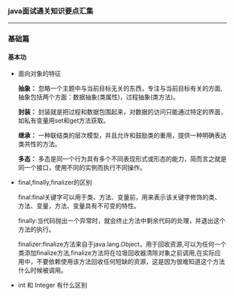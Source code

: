 ### java面试通关知识要点汇集 ###
----

### 基础篇

#### 基本功

* 面向对象的特征

  **抽象：** 忽略一个主题中与当前目标无关的东西，专注与当前目标有关的方面,抽象包括两个方面：数据抽象(类属性)，过程抽象(类方法)。

  **封装：** 封装就是把过程和数据包围起来，对数据的访问只能通过特定的界面，如私有变量用set和get方法获取。

  **继承：** 一种联结类的层次模型，并且允许和鼓励类的重用，提供一种明确表达类共性的方法。

  **多态：** 多态是同一个行为具有多个不同表现形式或形态的能力，简而言之就是同一个接口，使用不同的实例而执行不同操作。

* final,finally,finalizer的区别

  final:final关键字可以用于类、方法、变量前，用来表示该关键字修饰的类、方法、变量，方法、变量具有不可变的特性。

  finally:当代码抛出一个异常时，就会终止方法中剩余代码的处理，并退出这个方法的执行。

  finalizer:finalize方法来自于java.lang.Object，用于回收资源,可以为任何一个类添加finalize方法,finalize方法将在垃圾回收器清除对象之前调用,在实际应用中，不要依赖使用该方法回收任何短缺的资源，这是因为很难知道这个方法什么时候被调用。

* int 和 Integer 有什么区别
